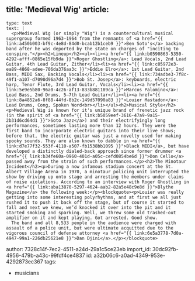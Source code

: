 title: 'Medieval Wig'
article:
  -
    type: text
    text: |
      <p>Medieval Wig (or simply "Wig") is a countercultural musical supergroup formed 1963–1964 from the remnants of <a href="{{ link:a450b003-bf9c-4e8d-84d0-bcab12b1ceb9 }}">Ben Soto's</a> backing band after he was deported by the state on charges of "inciting to conspire."</p><h2>Lineup</h2><ul><li><a href="{{ link:b0590863-5350-4292-afff-0865e15fb9da }}">Roger Ghostling</a>: Lead Vocals, 2nd Lead Guitar, 4th Lead Guitar, Zither</li><li><a href="{{ link:c05972e3-ea89-4868-adee-706da376aa3c }}">Eddie Elro</a>: 1st Lead Guitar, 2nd Bass, MIDI Sax, Backing Vocals</li><li><a href="{{ link:734adbe3-7f8c-49f1-a107-d7090d96a7d4 }}">Bob St. Josep</a>: keyboards, electric harp, Tenor Flute, 3rd Lead Guitar, Vocals</li><li><a href="{{ link:5e9e5b80-96a0-4c26-af13-833b881189ca }}">Marcos Palomino</a>: Lead Bass, 2nd Drums, 5–7th Lead Guitar</li><li><a href="{{ link:8a4852a6-8f88-44fd-8b2c-149d57090a83 }}">Louier Mastadon</a>: Lead Drums, Cong, Spoken Word<br></li></ul><h2>Musical Style</h2><p>Medieval Wig is known for it's unique brand of frenetic jazz rock (in the spirit of <a href="{{ link:b5059eef-3616-47a9-9a15-2b31d6cd64d1 }}">Soto Jazz</a>) and their electrifyingly long performances, sometimes lasting more than 12 hours. They were the first band to incorporate electric guitars into their live shows; before that, the electric guitar was just a novelty used for making spooky sounds. They are also known to dabble in <a href="{{ link:d7e77f32-553f-4110-a507-fb1538bb1095 }}">Black MIDI</a>, but have developed a distinctly dialed-back approach since former drummer <a href="{{ link:b34fe60a-0960-401d-a05c-cefd0854be6d }}">Don Cello</a> passed away from the strain of such performances.</p><h2>The Minotaur Incident</h2><p>During a now infamous stadium concert at the St. Albert Village Arena in 1970, a minotaur policing unit interrupted the show by driving up onto stage and arresting the members under claims of noise violations. According to an interview with Roger Ghostling in <a href="{{ link:aba13870-5297-4624-aab2-82a5e48c9e8d }}">Blythe Magazine</a> the following week:</p><blockquote><p>Louier was really getting into some interesting polyrhythms, and at first we all just rushed it to push it back off the stage, but of course it started to fall and next we knew, we’d knocked it over into the pit and it started smoking and sparking. Well, we threw some old trashed-out amplifier on it and kept playing. Got arrested. Good show.
      The band and all 8,533 people in the audience were charged with assault of a police unit, but were ultimate acquitted due to the vigorous council of defense attorney <a href="{{ link:6e5a3778-7d0a-4947-99a1-226db25621e8 }}">Dan Djini</a>.</p></blockquote>
author: 7328c14f-7ec2-4511-a24d-29a1c5ce23eb
import_id: 30dc92fb-4956-479b-a43c-99fdf4ce4837
id: a32b06c6-a0ad-4349-953e-4292873ec367
tags:
  - musicians
